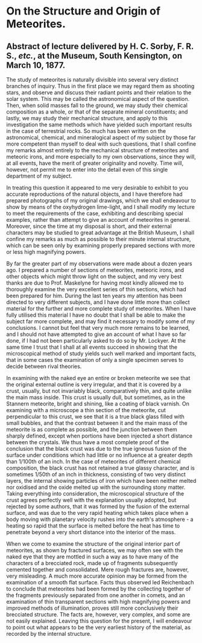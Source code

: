 # On the Structure and Origin of Meteorites.

## Abstract of lecture delivered by H. C. Sorby, F. R. S., _etc._, at the Museum, South Kensington, on March 10, 1877.

The study of meteorites is naturally divisible into several very distinct branches of inquiry. Thus in the first place we may regard them as shooting stars, and observe and discuss their radiant points and their relation to the solar system. This may be called the astronomical aspect of the question. Then, when solid masses fall to the ground, we may study their chemical composition as a whole, or that of the separate mineral constituents; and lastly, we may study their mechanical structure, and apply to this investigation the same methods which have yielded such important results in the case of terrestrial rocks. So much has been written on the astronomical, chemical, and mineralogical aspect of my subject by those far more competent than myself to deal with such questions, that I shall confine my remarks almost entirely to the mechanical structure of meteorites and meteoric irons, and more especially to my own observations, since they will, at all events, have the merit of greater originality and novelty. Time will, however, not permit me to enter into the detail even of this single department of my subject.

In treating this question it appeared to me very desirable to exhibit to you accurate reproductions of the natural objects, and I have therefore had prepared photographs of my original drawings, which we shall endeavour to show by means of the oxyhydrogen lime-light, and I shall modify my lecture to meet the requirements of the case, exhibiting and describing special examples, rather than attempt to give an account of meteorites in general. Moreover, since the time at my disposal is short, and their external characters may be studied to great advantage at the British Museum, I shall confine my remarks as much as possible to their minute internal structure, which can be seen only by examining properly prepared sections with more or less high magnifying powers.

By far the greater part of my observations were made about a dozen years ago. I prepared a number of sections of meteorites, meteoric irons, and other objects which might throw light on the subject, and my very best thanks are due to Prof. Maskelyne for having most kindly allowed me to thoroughly examine the very excellent series of thin sections, which had been prepared for him. During the last ten years my attention has been directed to very different subjects, and I have done little more than collect material for the further and more complete study of meteorites. When I have fully utilised this material I have no doubt that I shall be able to make the subject far more complete, and may find it necessary to modify some of my conclusions. I cannot but feel that very much more remains to be learned, and I should not have attempted to give an account of what I have so far done, if I had not been particularly asked to do so by Mr. Lockyer. At the same time I trust that I shall at all events succeed in showing that the microscopical method of study yields such well marked and important facts, that in some cases the examination of only a single specimen serves to decide between rival theories.

In examining with the naked eye an entire or broken meteorite we see that the original external outline is very irregular, and that it is covered by a crust, usually, but not invariably black, comparatively thin, and quite unlike the main mass inside. This crust is usually dull, but sometimes, as in the Stannern meteorite, bright and shining, like a coating of black varnish. On examining with a microscope a thin section of the meteorite, cut perpendicular to this crust, we see that it is a true black glass filled with small bubbles, and that the contrast between it and the main mass of the meteorite is as complete as possible, and the junction between them sharply defined, except when portions have been injected a short distance between the crystals. We thus have a most complete proof of the conclusion that the black crust was due to the true igneous fusion of the surface under conditions which had little or no influence at a greater depth than 1/100th of an inch. In the case of meteorites of different chemical composition, the black crust has not retained a true glassy character, and is sometimes 1/50th of an inch in thickness, consisting of two very distinct layers, the internal showing particles of iron which have been neither melted nor oxidised and the oxide melted up with the surrounding stony matter. Taking everything into consideration, the microscopical structure of the crust agrees perfectly well with the explanation usually adopted, but rejected by some authors, that it was formed by the fusion of the external surface, and was due to the very rapid heating which takes place when a body moving with planetary velocity rushes into the earth's atmosphere - a heating so rapid that the surface is melted before the heat has time to penetrate beyond a very short distance into the interior of the mass.

When we come to examine the structure of the original interior part of meteorites, as shown by fractured surfaces, we may often see with the naked eye that they are mottled in such a way as to have many of the characters of a brecciated rock, made up of fragments subsequently cemented together and consolidated. Mere rough fractures are, however, very misleading. A much more accurate opinion may be formed from the examination of a smooth flat surface. Facts thus observed led Reichenbach to conclude that meteorites had been formed by the collecting together of the fragments previously separated from one another in comets, and an examination of thin transparent sections with high magnifying powers and improved methods of illumination, proves still more conclusively their brecciated structure. The facts are, however, very complex, and some are not easily explained. Leaving this question for the present, I will endeavour to point out what appears to be the very earliest history of the material, as recorded by the internal structure.
